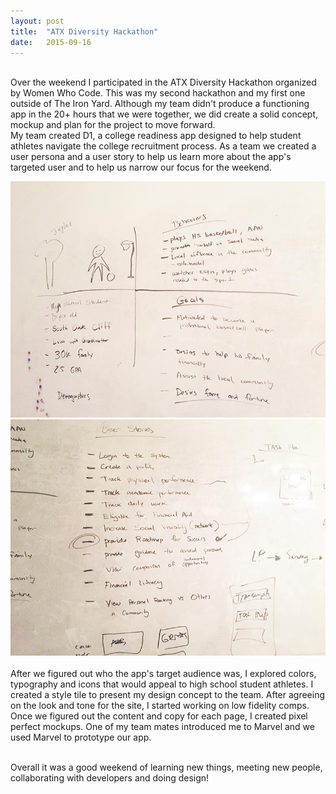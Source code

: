 ```yaml
---
layout: post
title:  "ATX Diversity Hackathon"
date:   2015-09-16
---
```


<br>
Over the weekend I participated in the ATX Diversity Hackathon organized by Women Who Code. This was my second hackathon and my first one outside of The Iron Yard. Although my team didn't produce a functioning app in the 20+ hours that we were together, we did create a solid concept, mockup and plan for the project to move forward. 

<br>
My team created D1, a college readiness app designed to help student athletes navigate the college recruitment process. As a team we created a user persona and a user story to help us learn more about the app's targeted user and to help us narrow our focus for the weekend. 

<br> 

![D1 User Persona](/images/user-persona.JPG)
![D1 User Story](/images/user-story.jpg)  
<br>
After we figured out who the app's target audience was, I explored colors, typography and icons that would appeal to high school student athletes. I created a style tile to present my design concept to the team. After agreeing on the look and tone for the site, I started working on low fidelity comps.
Once we figured out the content and copy for each page, I created pixel perfect mockups. One of my team mates introduced me to Marvel and we used Marvel to prototype our app. 

<br>
Overall it was a good weekend of learning new things, meeting new people, collaborating with developers and doing design!





